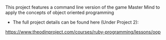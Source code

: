 This project features a command line version of the game Master Mind to apply the concepts of object oriented programming

- The full project details can be found here (Under Project 2):

https://www.theodinproject.com/courses/ruby-programming/lessons/oop